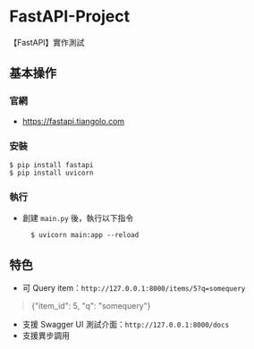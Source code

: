 # FastAPI-Project
【FastAPI】實作測試

## 基本操作
### 官網
* https://fastapi.tiangolo.com

### 安裝

	$ pip install fastapi
	$ pip install uvicorn

### 執行
* 創建 `main.py` 後，執行以下指令
	
		$ uvicorn main:app --reload



## 特色
* 可 Query item：`http://127.0.0.1:8000/items/5?q=somequery`
> {"item_id": 5, "q": "somequery"}
* 支援 Swagger UI 測試介面：`http://127.0.0.1:8000/docs`
* 支援異步調用
